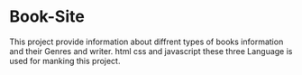 # Book-Site

This project provide information about diffrent types of books information and their Genres and writer.
html css and javascript these three Language is used for manking this project. 
